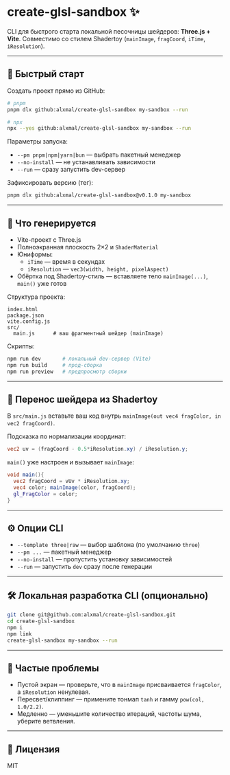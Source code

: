 # create-glsl-sandbox ✨

CLI для быстрого старта локальной песочницы шейдеров: **Three.js + Vite**. Совместимо со стилем Shadertoy (`mainImage`, `fragCoord`, `iTime`, `iResolution`).

---

## 🚀 Быстрый старт

Создать проект прямо из GitHub:

```bash
# pnpm
pnpm dlx github:alxmal/create-glsl-sandbox my-sandbox --run

# npx
npx --yes github:alxmal/create-glsl-sandbox my-sandbox --run
```

Параметры запуска:

-   `--pm pnpm|npm|yarn|bun` — выбрать пакетный менеджер
-   `--no-install` — не устанавливать зависимости
-   `--run` — сразу запустить dev-сервер

Зафиксировать версию (тег):

```bash
pnpm dlx github:alxmal/create-glsl-sandbox@v0.1.0 my-sandbox
```

---

## 🎯 Что генерируется

-   Vite-проект с Three.js
-   Полноэкранная плоскость 2×2 и `ShaderMaterial`
-   Юниформы:
    -   `iTime` — время в секундах
    -   `iResolution` — `vec3(width, height, pixelAspect)`
-   Обёртка под Shadertoy-стиль — вставляете тело `mainImage(...)`, `main()` уже готов

Структура проекта:

```
index.html
package.json
vite.config.js
src/
  main.js      # ваш фрагментный шейдер (mainImage)
```

Скрипты:

```bash
npm run dev       # локальный dev-сервер (Vite)
npm run build     # прод-сборка
npm run preview   # предпросмотр сборки
```

---

## 🧪 Перенос шейдера из Shadertoy

В `src/main.js` вставьте ваш код внутрь `mainImage(out vec4 fragColor, in vec2 fragCoord)`.

Подсказка по нормализации координат:

```glsl
vec2 uv = (fragCoord - 0.5*iResolution.xy) / iResolution.y;
```

`main()` уже настроен и вызывает `mainImage`:

```glsl
void main(){
  vec2 fragCoord = vUv * iResolution.xy;
  vec4 color; mainImage(color, fragCoord);
  gl_FragColor = color;
}
```

---

## ⚙️ Опции CLI

-   `--template three|raw` — выбор шаблона (по умолчанию `three`)
-   `--pm ...` — пакетный менеджер
-   `--no-install` — пропустить установку зависимостей
-   `--run` — запустить `dev` сразу после генерации

---

## 🛠 Локальная разработка CLI (опционально)

```bash
git clone git@github.com:alxmal/create-glsl-sandbox.git
cd create-glsl-sandbox
npm i
npm link
create-glsl-sandbox my-sandbox --run
```

---

## 🧯 Частые проблемы

-   Пустой экран — проверьте, что в `mainImage` присваивается `fragColor`, а `iResolution` ненулевая.
-   Пересвет/клиппинг — примените тонмап `tanh` и гамму `pow(col, 1.0/2.2)`.
-   Медленно — уменьшите количество итераций, частоты шума, уберите ветвления.

---

## 📄 Лицензия

MIT
